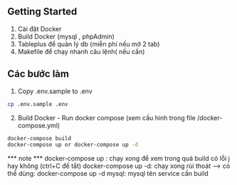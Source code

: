 ## Getting Started
1. Cài đặt Docker
2. Build Docker (mysql , phpAdmin)
3. Tableplus để quản lý db (miễn phí nếu mở 2 tab)
4. Makefile để chạy nhanh câu lệnh( nếu cần)

## Các bước làm
1. Copy .env.sample to .env
```bash
cp .env.sample .env
```
2. Build Docker - Run docker compose (xem cấu hình trong file /docker-compose.yml)
```bash
docker-compose build
docker-compose up or docker-compose up -d
```
*** note ***
docker-compose up : chạy xong để xem trong quá build có lỗi j hay không (ctrl+C để tắt)
docker-compose up -d: chạy xong rùi thoát
--> có thể dùng: docker-compose up -d mysql: mysql tên service cần build


